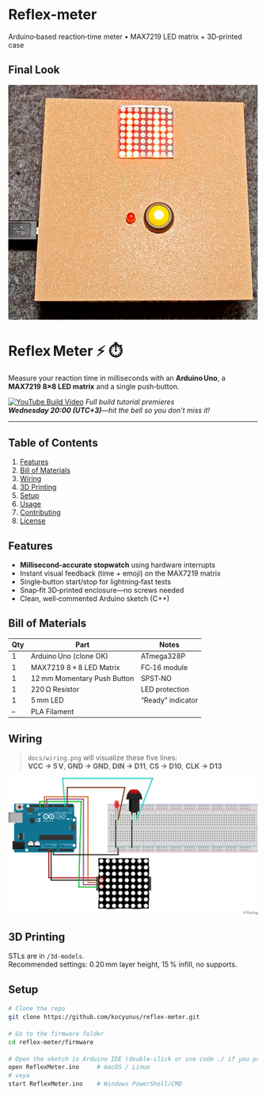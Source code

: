 # Reflex-meter
Arduino‑based reaction‑time meter • MAX7219 LED matrix + 3D‑printed case
## Final Look
![Finished unit](docs/finished-unit.jpg)

# Reflex Meter ⚡ ⏱️  
Measure your reaction time in milliseconds with an **Arduino Uno**, a **MAX7219 8×8 LED matrix** and a single push‑button.

[![YouTube Build Video](https://img.shields.io/badge/YouTube-Build_Video-red?logo=youtube)](https://youtu.be/XXXXXXXX)
*Full build tutorial premieres **Wednesday 20:00 (UTC+3)**—hit the bell so you don’t miss it!*

---

## Table of Contents
1. [Features](#features)  
2. [Bill of Materials](#bill-of-materials)  
3. [Wiring](#wiring)  
4. [3D Printing](#3d-printing)  
5. [Setup](#setup)  
6. [Usage](#usage)  
7. [Contributing](#contributing)  
8. [License](#license)

## Features
- **Millisecond‑accurate stopwatch** using hardware interrupts  
- Instant visual feedback (time + emoji) on the MAX7219 matrix  
- Single‑button start/stop for lightning‑fast tests  
- Snap‑fit 3D‑printed enclosure—no screws needed  
- Clean, well‑commented Arduino sketch (C++)

## Bill of Materials

| Qty | Part | Notes |
|-----|------|-------|
| 1 | Arduino Uno (clone OK) | ATmega328P |
| 1 | MAX7219 8 × 8 LED Matrix | FC‑16 module |
| 1 | 12 mm Momentary Push Button | SPST‑NO |
| 1 | 220 Ω Resistor | LED protection |
| 1 | 5 mm LED | “Ready” indicator |
| – | PLA Filament 

## Wiring
> `docs/wiring.png` will visualize these five lines:  
> **VCC → 5 V**, **GND → GND**, **DIN → D11**, **CS → D10**, **CLK → D13**

![Wiring diagram](docs/wiring.png)

## 3D Printing
STLs are in `/3d-models`.  
Recommended settings: 0.20 mm layer height, 15 % infill, no supports.

## Setup
```bash
# Clone the repo
git clone https://github.com/kocyunus/reflex-meter.git

# Go to the firmware folder
cd reflex-meter/firmware

# Open the sketch in Arduino IDE (double‑click or use code ./ if you prefer VS Code)
open ReflexMeter.ino     # macOS / Linux
# veya
start ReflexMeter.ino    # Windows PowerShell/CMD

